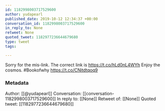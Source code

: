 ```yaml
---
id: 1182998003717529600
author: yudapearl
published_date: 2019-10-12 12:34:37 +00:00
conversation_id: 1182998003717529600
in_reply_to: None
retweet: None
quoted_tweet: 1182977236644679680
type: tweet
tags:

---
```


Sorry for the mis-link. The correct link is https://t.co/hLd0nL4WYh
Enjoy the cosmos. #Bookofwhy https://t.co/CNitdtqoq9

### Metadata

Author: [[@yudapearl]]
Conversation: [[conversation-1182998003717529600]]
In reply to: [[None]]
Retweet of: [[None]]
Quoted tweet: [[1182977236644679680]]
